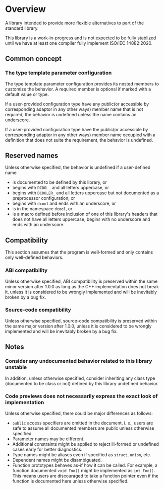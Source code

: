 # Overview

A library intended to provide more flexible alternatives to part of the standard library.

This library is a work-in-progress and is not expected to be fully stablized until we have at least one compiler fully implement ISO/IEC 14882:2020.

## Common concept

### The type template parameter configuration

The type template parameter configuration provides its nested members to customize the behavior. A required member is optional if marked with a default value or type.

If a user-provided configuration type have any public(or accessible by corresponding adaptor in any other ways) member name that is not required, the behavior is undefined unless the name contains an underscore.

If a user-provided configuration type have the public(or accessible by corresponding adaptor in any other ways) member name occupied with a definition that does not suite the requirement, the behavior is undefined.

## Reserved names

Unless otherwise specified, the behavior is undefined if a user-defined name

- is documented to be defined by this library, or
- begins with `DCOOL_` and all letters uppercase, or
- begins with `DCOOLER_` and all letters uppercase but not documented as a preprocessor configuration, or
- begins with `dcool` and ends with an underscore, or
- is in the namespace `dcool`, or
- is a macro defined before inclusion of one of this library's headers that does not have all letters uppercase, begins with no underscore and ends with an underscore.

## Compatibility

This section assumes that the program is well-formed and only contains only well-defined behaviors.

### ABI compatibility

Unless otherwise specified, ABI compatibility is preserved within the same minor version after 1.0.0 as long as the C++ implementation does not break it, unless it is considered to be wrongly implemented and will be inevitably broken by a bug fix.

### Source-code compatibility

Unless otherwise specified, source-code compatibility is preserved within the same major version after 1.0.0, unless it is considered to be wrongly implemented and will be inevitably broken by a bug fix.

## Notes

### Consider any undocumented behavior related to this library unstable

In addition, unless otherwise specified, consider inheriting any class type (documented to be class or not) defined by this library undefined behavior.

### Code previews does not necessarily express the exact look of implementation

Unless otherwise specified, there could be major differences as follows:

- `public` access specifiers are omitted in the document, i. e., users are safe to assume all documented members are public unless otherwise specified.
- Parameter names may be different.
- Additional constraints might be applied to reject ill-formed or undefined cases early for better diagnostics.
- Type names might be aliases even if specified as `struct`, `union`, etc.
- Dependent names might be disambiguated.
- Function prototypes behaves as-if how it can be called. For example, a function documented `void Foo()` might be implemented as `int Foo()`. This means users are discouraged to take a function pointer even if the function is documented here unless otherwise specified.
